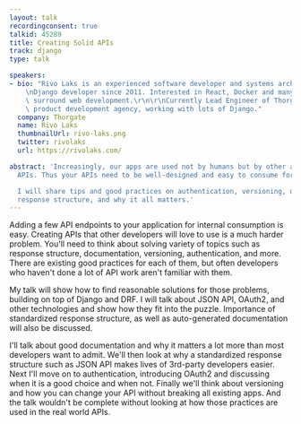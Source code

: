 ```yaml
---
layout: talk
recordingconsent: true
talkid: 45289
title: Creating Solid APIs
track: django
type: talk

speakers:
- bio: "Rivo Laks is an experienced software developer and systems architect.\r\n\r\
    \nDjango developer since 2011. Interested in React, Docker and many other technologies\
    \ surround web development.\r\n\r\nCurrently Lead Engineer of Thorgate - an Estonian\
    \ product development agency, working with lots of Django."
  company: Thorgate
  name: Rivo Laks
  thumbnailUrl: rivo-laks.png
  twitter: rivolaks
  url: https://rivolaks.com/

abstract: 'Increasingly, our apps are used not by humans but by other apps - via their
  APIs. Thus your APIs need to be well-designed and easy to consume for other developers.

  I will share tips and good practices on authentication, versioning, documentation,
  response structure, and why it all matters.'
---
```

Adding a few API endpoints to your application for internal consumption is easy. Creating APIs that other developers will love to use is a much harder problem.
You'll need to think about solving variety of topics such as response structure, documentation, versioning, authentication, and more. There are existing good practices for each of them, but often developers who haven't done a lot of API work aren't familiar with them.

My talk will show how to find reasonable solutions for those problems, building on top of Django and DRF.
I will talk about JSON API, OAuth2, and other technologies and show how they fit into the puzzle.
Importance of standardized response structure, as well as auto-generated documentation will also be discussed.

I'll talk about good documentation and why it matters a lot more than most developers want to admit.
We'll then look at why a standardized response structure such as JSON API makes lives of 3rd-party developers easier. Next I'll move on to authentication, introducing OAuth2 and discussing when it is a good choice and when not. Finally we'll think about versioning and how you can change your API without breaking all existing apps.
And the talk wouldn't be complete without looking at how those practices are used in the real world APIs.
